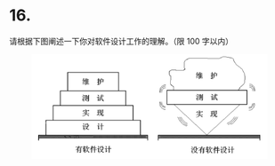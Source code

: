 # 16.

请根据下图阐述一下你对软件设计工作的理解。（限 100 字以内）

<figure><img src="../.gitbook/assets/image (78).png" alt=""><figcaption></figcaption></figure>
